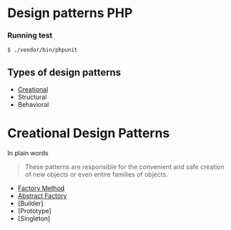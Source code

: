 # Design patterns PHP

### Running test

```bash
$ ./vendor/bin/phpunit
```

Types of design patterns
-----------------

* [Creational](#creational-design-patterns)
* Structural
* Behavioral

Creational Design Patterns
==========================

In plain words
> These patterns are responsible for the convenient and safe creation of new objects or even entire families of objects.

 * [Factory Method](Creational/FactoryMethod)
 * [Abstract Factory](Creational/AbstractFactory)
 * [Builder]
 * [Prototype]
 * [Singleton]